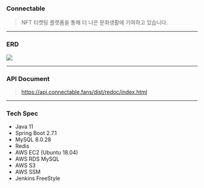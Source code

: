### Connectable
> NFT 티켓팅 플랫폼을 통해 더 나은 문화생활에 기여하고 있습니다.
---
### ERD
![](https://user-images.githubusercontent.com/54073761/195118670-8fd4d64a-070f-4c63-95bb-5e58c83b2120.png)

---

### API Document
> https://api.connectable.fans/dist/redoc/index.html
---

### Tech Spec
* Java 11
* Spring Boot 2.7.1
* MySQL 8.0.28
* Redis
* AWS EC2 (Ubuntu 18.04) 
* AWS RDS MySQL
* AWS S3 
* AWS SSM
* Jenkins FreeStyle